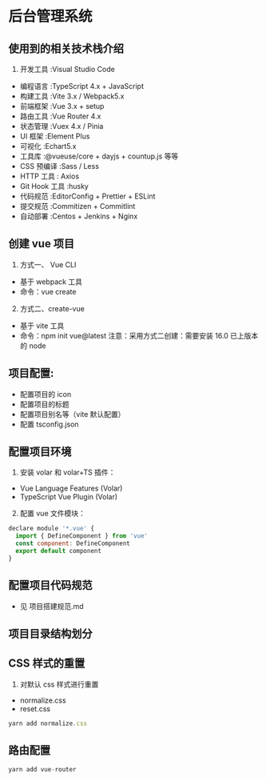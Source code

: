# 后台管理系统

## 使用到的相关技术栈介绍

1. 开发工具 :Visual Studio Code

- 编程语言 :TypeScript 4.x + JavaScript
- 构建工具 :Vite 3.x / Webpack5.x
- 前端框架 :Vue 3.x + setup
- 路由工具 :Vue Router 4.x
- 状态管理 :Vuex 4.x / Pinia
- UI 框架 :Element Plus
- 可视化 :Echart5.x
- 工具库 :@vueuse/core + dayjs + countup.js 等等
- CSS 预编译 :Sass / Less
- HTTP 工具 : Axios
- Git Hook 工具 :husky
- 代码规范 :EditorConfig + Prettier + ESLint
- 提交规范 :Commitizen + Commitlint
- 自动部署 :Centos + Jenkins + Nginx

## 创建 vue 项目

1. 方式一、 Vue CLI

- 基于 webpack 工具
- 命令：vue create

2. 方式二、create-vue

- 基于 vite 工具
- 命令：npm init vue@latest
  注意：采用方式二创建：需要安装 16.0 已上版本的 node

## 项目配置:

- 配置项目的 icon
- 配置项目的标题
- 配置项目别名等（vite 默认配置）
- 配置 tsconfig.json

## 配置项目环境

1. 安装 volar 和 volar+TS 插件：

- Vue Language Features (Volar)
- TypeScript Vue Plugin (Volar)

2. 配置 vue 文件模块：

```js
declare module '*.vue' {
  import { DefineComponent } from 'vue'
  const component: DefineComponent
  export default component
}
```

## 配置项目代码规范

- 见 项目搭建规范.md

## 项目目录结构划分

## CSS 样式的重置

1. 对默认 css 样式进行重置

- normalize.css
- reset.css

```js
yarn add normalize.css
```

## 路由配置

```js
yarn add vue-router
```
